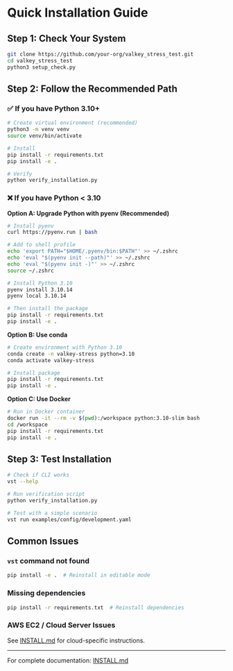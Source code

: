 # Quick Installation Guide

## Step 1: Check Your System

```bash
git clone https://github.com/your-org/valkey_stress_test.git
cd valkey_stress_test
python3 setup_check.py
```

## Step 2: Follow the Recommended Path

### ✅ If you have Python 3.10+

```bash
# Create virtual environment (recommended)
python3 -m venv venv
source venv/bin/activate

# Install
pip install -r requirements.txt
pip install -e .

# Verify
python verify_installation.py
```

### ❌ If you have Python < 3.10

**Option A: Upgrade Python with pyenv (Recommended)**
```bash
# Install pyenv
curl https://pyenv.run | bash

# Add to shell profile
echo 'export PATH="$HOME/.pyenv/bin:$PATH"' >> ~/.zshrc
echo 'eval "$(pyenv init --path)"' >> ~/.zshrc
echo 'eval "$(pyenv init -)"' >> ~/.zshrc
source ~/.zshrc

# Install Python 3.10
pyenv install 3.10.14
pyenv local 3.10.14

# Then install the package
pip install -r requirements.txt
pip install -e .
```

**Option B: Use conda**
```bash
# Create environment with Python 3.10
conda create -n valkey-stress python=3.10
conda activate valkey-stress

# Install package
pip install -r requirements.txt
pip install -e .
```

**Option C: Use Docker**
```bash
# Run in Docker container
docker run -it --rm -v $(pwd):/workspace python:3.10-slim bash
cd /workspace
pip install -r requirements.txt
pip install -e .
```

## Step 3: Test Installation

```bash
# Check if CLI works
vst --help

# Run verification script
python verify_installation.py

# Test with a simple scenario
vst run examples/config/development.yaml
```

## Common Issues

### `vst` command not found
```bash
pip install -e .  # Reinstall in editable mode
```

### Missing dependencies
```bash
pip install -r requirements.txt  # Reinstall dependencies
```

### AWS EC2 / Cloud Server Issues
See [INSTALL.md](INSTALL.md#aws-ec2-installation) for cloud-specific instructions.

---

For complete documentation: [INSTALL.md](INSTALL.md)
